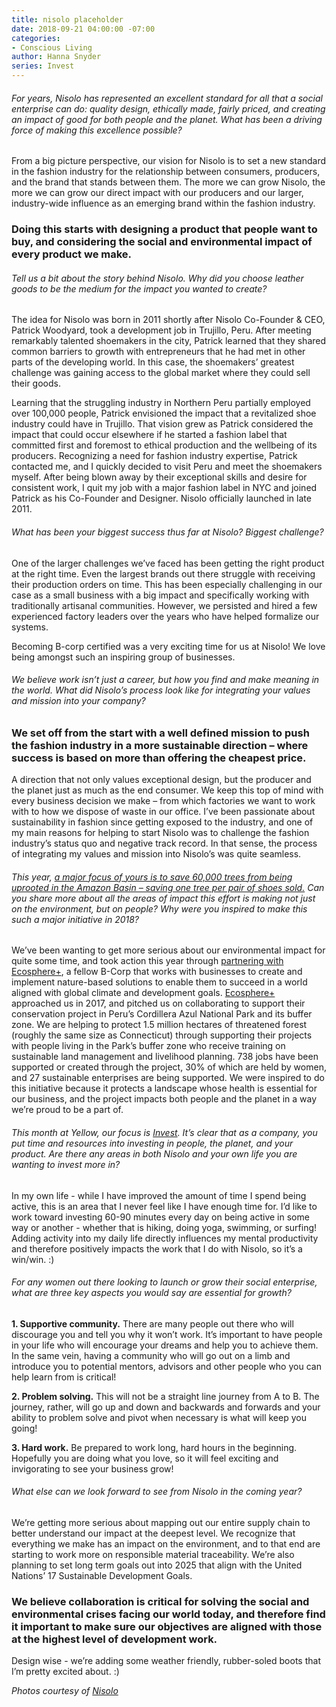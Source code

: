 ```yaml
---
title: nisolo placeholder
date: 2018-09-21 04:00:00 -07:00
categories:
- Conscious Living
author: Hanna Snyder
series: Invest
---
```


###### For years, Nisolo has represented an excellent standard for all that a social enterprise can do: quality design, ethically made, fairly priced, and creating an impact of good for both people and the planet. What has been a driving force of making this excellence possible?

From a big picture perspective, our vision for Nisolo is to set a new standard in the fashion industry for the relationship between consumers, producers, and the brand that stands between them. The more we can grow Nisolo, the more we can grow our direct impact with our producers and our larger, industry-wide influence as an emerging brand within the fashion industry. 

### Doing this starts with designing a product that people want to buy, and considering the social and environmental impact of every product we make.

###### Tell us a bit about the story behind Nisolo. Why did you choose leather goods to be the medium for the impact you wanted to create?

The idea for Nisolo was born in 2011 shortly after Nisolo Co-Founder & CEO, Patrick Woodyard, took a development job in Trujillo, Peru. After meeting remarkably talented shoemakers in the city, Patrick learned that they shared common barriers to growth with entrepreneurs that he had met in other parts of the developing world. In this case, the shoemakers’ greatest challenge was gaining access to the global market where they could sell their goods.
 
Learning that the struggling industry in Northern Peru partially employed over 100,000 people, Patrick envisioned the impact that a revitalized shoe industry could have in Trujillo. That vision grew as Patrick considered the impact that could occur elsewhere if he started a fashion label that committed first and foremost to ethical production and the wellbeing of its producers. Recognizing a need for fashion industry expertise, Patrick contacted me, and I quickly decided to visit Peru and meet the shoemakers myself. After being blown away by their exceptional skills and desire for consistent work, I quit my job with a major fashion label in NYC and joined Patrick as his Co-Founder and Designer. Nisolo officially launched in late 2011.

###### What has been your biggest success thus far at Nisolo? Biggest challenge?

One of the larger challenges we’ve faced has been getting the right product at the right time. Even the largest brands out there struggle with receiving their production orders on time. This has been especially challenging in our case as a small business with a big impact and specifically working with traditionally artisanal communities. However, we persisted and hired a few experienced factory leaders over the years who have helped formalize our systems.

Becoming B-corp certified was a very exciting time for us at Nisolo! We love being amongst such an inspiring group of businesses.

###### We believe work isn’t just a career, but how you find and make meaning in the world. What did Nisolo’s process look like for integrating your values and mission into your company?

### We set off from the start with a well defined mission to push the fashion industry in a more sustainable direction – where success is based on more than offering the cheapest price. 

A direction that not only values exceptional design, but the producer and the planet just as much as the end consumer. We keep this top of mind with every business decision we make – from which factories we want to work with to how we dispose of waste in our office. I’ve been passionate about sustainability in fashion since getting exposed to the industry, and one of my main reasons for helping to start Nisolo was to challenge the fashion industry’s status quo and negative track record. In that sense, the process of integrating my values and mission into Nisolo’s was quite seamless.

###### This year, [a major focus of yours is to save 60,000 trees from being uprooted in the Amazon Basin – saving one tree per pair of shoes sold.](https://nisolo.com/blogs/stride-sustainability/how-we-plan-to-offset-our-carbon-emissions) Can you share more about all the areas of impact this effort is making not just on the environment, but on people? Why were you inspired to make this such a major initiative in 2018?

We’ve been wanting to get more serious about our environmental impact for quite some time, and took action this year through [partnering with Ecosphere+](https://nisolo.com/blogs/stride-sustainability/how-we-plan-to-offset-our-carbon-emissions), a fellow B-Corp that works with businesses to create and implement nature-based solutions to enable them to succeed in a world aligned with global climate and development goals. [Ecosphere+](https://ecosphere.plus/) approached us in 2017, and pitched us on collaborating to support their conservation project in Peru’s Cordillera Azul National Park and its buffer zone. We are helping to protect 1.5 million hectares of threatened forest (roughly the same size as Connecticut) through supporting their projects with people living in the Park’s buffer zone who receive training on sustainable land management and livelihood planning. 738 jobs have been supported or created through the project, 30% of which are held by women, and 27 sustainable enterprises are being supported. We were inspired to do this initiative because it protects a landscape whose health is essential for our business, and the project impacts both people and the planet in a way we’re proud to be a part of.

###### This month at Yellow, our focus is [Invest](https://yellowco.co/blog/2018/09/03/invest-crucial-for-more-than-finances/). It’s clear that as a company, you put time and resources into investing in people, the planet, and your product. Are there any areas in both Nisolo and your own life you are wanting to invest more in?
 
In my own life - while I have improved the amount of time I spend being active, this is an area that I never feel like I have enough time for. I’d like to work toward investing 60-90 minutes every day on being active in some way or another - whether that is hiking, doing yoga, swimming, or surfing! Adding activity into my daily life directly influences my mental productivity and therefore positively impacts the work that I do with Nisolo, so it’s a win/win. :)

###### For any women out there looking to launch or grow their social enterprise, what are three key aspects you would say are essential for growth?
 
**1. Supportive community.** There are many people out there who will discourage you and tell you why it won’t work. It’s important to have people in your life who will encourage your dreams and help you to achieve them. In the same vein, having a community who will go out on a limb and introduce you to potential mentors, advisors and other people who you can help learn from is critical!

**2. Problem solving.** This will not be a straight line journey from A to B. The journey, rather, will go up and down and backwards and forwards and your ability to problem solve and pivot when necessary is what will keep you going!

**3. Hard work.** Be prepared to work long, hard hours in the beginning. Hopefully you are doing what you love, so it will feel exciting and invigorating to see your business grow!

###### What else can we look forward to see from Nisolo in the coming year? 

We’re getting more serious about mapping out our entire supply chain to better understand our impact at the deepest level. We recognize that everything we make has an impact on the environment, and to that end are starting to work more on responsible material traceability. We’re also planning to set long term goals out into 2025 that align with the United Nations’ 17 Sustainable Development Goals. 

### We believe collaboration is critical for solving the social and environmental crises facing our world today, and therefore find it important to make sure our objectives are aligned with those at the highest level of development work.

Design wise - we’re adding some weather friendly, rubber-soled boots that I’m pretty excited about. :)

_Photos courtesy of [Nisolo](https://nisolo.com/)_